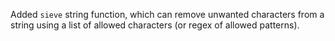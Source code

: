 Added `sieve` string function, which can remove unwanted characters from a string using a list of
allowed characters (or regex of allowed patterns).

